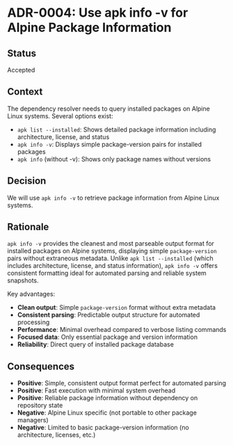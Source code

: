 # ADR-0004: Use apk info -v for Alpine Package Information

## Status

Accepted

## Context

The dependency resolver needs to query installed packages on Alpine Linux systems. Several options exist:

- `apk list --installed`: Shows detailed package information including architecture, license, and status
- `apk info -v`: Displays simple package-version pairs for installed packages
- `apk info` (without -v): Shows only package names without versions

## Decision

We will use `apk info -v` to retrieve package information from Alpine Linux systems.

## Rationale

`apk info -v` provides the cleanest and most parseable output format for installed packages on Alpine systems, displaying simple `package-version` pairs without extraneous metadata. Unlike `apk list --installed` (which includes architecture, license, and status information), `apk info -v` offers consistent formatting ideal for automated parsing and reliable system snapshots.

Key advantages:

- **Clean output**: Simple `package-version` format without extra metadata
- **Consistent parsing**: Predictable output structure for automated processing
- **Performance**: Minimal overhead compared to verbose listing commands
- **Focused data**: Only essential package and version information
- **Reliability**: Direct query of installed package database

## Consequences

- **Positive**: Simple, consistent output format perfect for automated parsing
- **Positive**: Fast execution with minimal system overhead
- **Positive**: Reliable package information without dependency on repository state
- **Negative**: Alpine Linux specific (not portable to other package managers)
- **Negative**: Limited to basic package-version information (no architecture, licenses, etc.)
